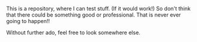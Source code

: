 This is a repository, where I can test stuff. (If it would work!)
So don't think that there could be something good or professional. That is never ever going to happen!!

Without further ado, feel free to look somewhere else.
